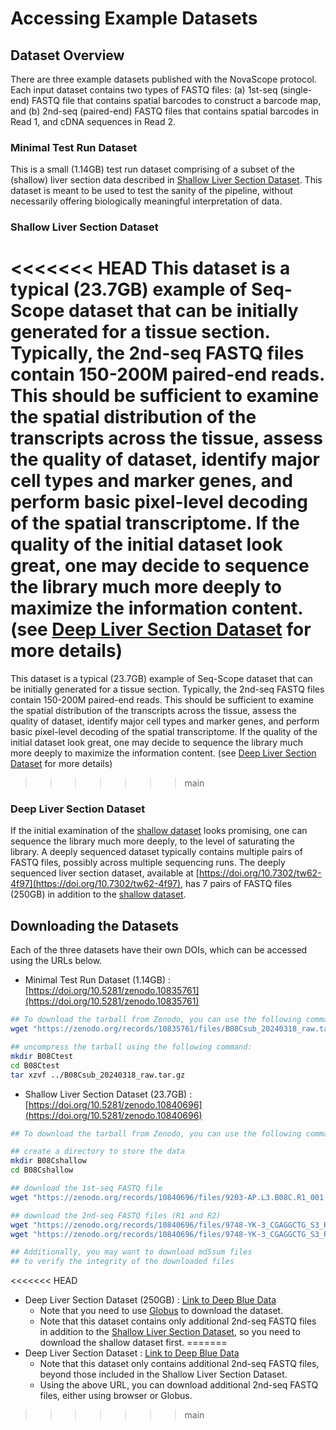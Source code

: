
# Accessing Example Datasets

## Dataset Overview

There are three example datasets published with the NovaScope protocol. Each input dataset contains two types of FASTQ files: (a) 1st-seq (single-end) FASTQ file that contains spatial barcodes to construct a barcode map, and (b) 2nd-seq (paired-end) FASTQ files that contains spatial barcodes in Read 1, and cDNA sequences in Read 2. 

### Minimal Test Run Dataset

This is a small (1.14GB) test run dataset comprising of a subset of the (shallow) liver section data described in [Shallow Liver Section Dataset](#shallow-liver-section-dataset). This dataset is meant to be used to test the sanity of the pipeline, without necessarily offering biologically meaningful interpretation of data. 

### Shallow Liver Section Dataset

<<<<<<< HEAD
This dataset is a typical (23.7GB) example of Seq-Scope dataset that can be initially generated for a tissue section. Typically, the 2nd-seq FASTQ files contain 150-200M paired-end reads. This should be sufficient to examine the spatial distribution of the transcripts across the tissue, assess the quality of
dataset, identify major cell types and marker genes, and perform basic pixel-level decoding of the spatial transcriptome. If the quality of the initial dataset look great, one may decide to sequence the library much more deeply to maximize the information content. (see [Deep Liver Section Dataset](#deep-liver-section-dataset) for more details)
=======
This dataset is a typical (23.7GB) example of Seq-Scope dataset that can be initially generated for a tissue section. Typically, the 2nd-seq FASTQ files contain 150-200M paired-end reads. This should be sufficient to examine the spatial distribution of the transcripts across the tissue, assess the quality of dataset, identify major cell types and marker genes, and perform basic pixel-level decoding of the spatial transcriptome. If the quality of the initial dataset look great, one may decide to sequence the library much more deeply to maximize the information content. (see [Deep Liver Section Dataset](#deep-liver-section-dataset) for more details)
>>>>>>> main

### Deep Liver Section Dataset

If the initial examination of the [shallow dataset](#shallow-liver-section-dataset) looks promising, one can sequence the library much more deeply, to the level of saturating the library. A deeply sequenced dataset typically contains multiple pairs of FASTQ files, possibly across multiple sequencing runs. The deeply sequenced liver section dataset, available at [https://doi.org/10.7302/tw62-4f97](https://doi.org/10.7302/tw62-4f97), has 7 pairs of FASTQ files (250GB) in addition to the [shallow dataset](#shallow-liver-section-dataset).

## Downloading the Datasets

Each of the three datasets have their own DOIs, which can be accessed using the URLs below.

* Minimal Test Run Dataset (1.14GB) : [https://doi.org/10.5281/zenodo.10835761](https://doi.org/10.5281/zenodo.10835761)

```bash
## To download the tarball from Zenodo, you can use the following command
wget "https://zenodo.org/records/10835761/files/B08Csub_20240318_raw.tar.gz"

## uncompress the tarball using the following command:
mkdir B08Ctest
cd B08Ctest
tar xzvf ../B08Csub_20240318_raw.tar.gz
```

* Shallow Liver Section Dataset (23.7GB) : [https://doi.org/10.5281/zenodo.10840696](https://doi.org/10.5281/zenodo.10840696) 

```bash
## To download the tarball from Zenodo, you can use the following command

## create a directory to store the data
mkdir B08Cshallow
cd B08Cshallow

## download the 1st-seq FASTQ file
wget "https://zenodo.org/records/10840696/files/9203-AP.L3.B08C.R1_001.fastq.gz"

## download the 2nd-seq FASTQ files (R1 and R2)
wget "https://zenodo.org/records/10840696/files/9748-YK-3_CGAGGCTG_S3_R1_001.fastq.gz"
wget "https://zenodo.org/records/10840696/files/9748-YK-3_CGAGGCTG_S3_R2_001.fastq.gz"

## Additionally, you may want to download md5sum files 
## to verify the integrity of the downloaded files
```

<<<<<<< HEAD
* Deep Liver Section Dataset (250GB) : [Link to Deep Blue Data](https://doi.org/10.7302/tw62-4f97) 
    - Note that you need to use [Globus](https://www.globus.org/) to download the dataset.
    - Note that this dataset contains only additional 2nd-seq FASTQ files in addition to the [Shallow Liver Section Dataset](#shallow-liver-section-dataset), so you need to download the shallow dataset first. 
=======
* Deep Liver Section Dataset : [Link to Deep Blue Data](http://deepblue.lib.umich.edu/data/concern/data_sets/2227mq44w) 
    * Note that this dataset only contains additional 2nd-seq FASTQ files, beyond those included in the Shallow Liver Section Dataset.
    * Using the above URL, you can download additional 2nd-seq FASTQ files, either using browser or Globus.
>>>>>>> main
